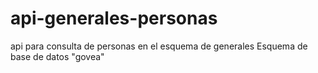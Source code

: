 # api-generales-personas
api para consulta de personas en el esquema de generales
Esquema de base de datos "govea"
